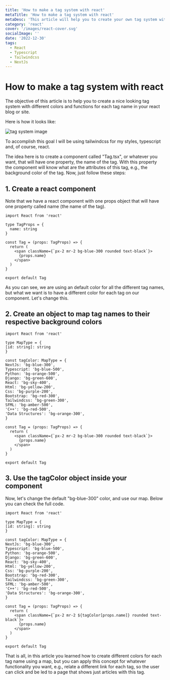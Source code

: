 ```yaml
---
title: 'How to make a tag system with react'
metaTitle: 'How to make a tag system with react'
metaDesc: 'This article will help you to create your own tag system with different colors or functionalities'
category: 'react'
cover: '/images/react-cover.svg'
socialImage: ''
date: '2022-12-30'
tags:
  - React
  - Typescript
  - Tailwindcss
  - NextJs
---
```


# How to make a tag system with react

The objective of this article is to help you to create a nice looking tag system with different colors and functions for each tag name in your react blog or site.

Here is how it looks like:

![tag system image](/images/tag-system-image.png)

To accomplish this goal I will be using tailwindcss for my styles, typescript and, of course, react.

The idea here is to create a component called "Tag.tsx", or whatever you want, that will have one property, the name of the tag. With this property the component will know what are the attributes of this tag, e.g., the background color of the tag. Now, just follow these steps:

## 1. Create a react component

Note that we have a react component with one props object that will have one property called name (the name of the tag).

```
import React from 'react'

type TagProps = {
  name: string
}

const Tag = (props: TagProps) => {
  return (
    <span className={`px-2 mr-2 bg-blue-300 rounded text-black`}>
      {props.name}
    </span>
  )
}

export default Tag
```

As you can see, we are using an default color for all the different tag names, but what we want is to have a
different color for each tag on our component. Let's change this.

## 2. Create an object to map tag names to their respective background colors

```
import React from 'react'

type MapType = {
[id: string]: string
}

const tagColor: MapType = {
NextJs: 'bg-blue-300',
Typescript: 'bg-blue-500',
Python: 'bg-orange-500',
Django: 'bg-green-600',
React: 'bg-sky-400',
Html: 'bg-yellow-200',
Css: 'bg-purple-200',
Bootstrap: 'bg-red-300',
Tailwindcss: 'bg-green-300',
SFML: 'bg-amber-500',
'C++': 'bg-red-500',
'Data Structures': 'bg-orange-300',
}

const Tag = (props: TagProps) => {
  return (
    <span className={`px-2 mr-2 bg-blue-300 rounded text-black`}>
      {props.name}
    </span>
  )
}

export default Tag

```

## 3. Use the tagColor object inside your component

Now, let's change the default "bg-blue-300" color, and use our map. Below you can
check the full code.

```
import React from 'react'

type MapType = {
[id: string]: string
}

const tagColor: MapType = {
NextJs: 'bg-blue-300',
Typescript: 'bg-blue-500',
Python: 'bg-orange-500',
Django: 'bg-green-600',
React: 'bg-sky-400',
Html: 'bg-yellow-200',
Css: 'bg-purple-200',
Bootstrap: 'bg-red-300',
Tailwindcss: 'bg-green-300',
SFML: 'bg-amber-500',
'C++': 'bg-red-500',
'Data Structures': 'bg-orange-300',
}

const Tag = (props: TagProps) => {
  return (
    <span className={`px-2 mr-2 ${tagColor[props.name]} rounded text-black`}>
      {props.name}
    </span>
  )
}

export default Tag
```

That is all, in this article you learned how to create different colors for each tag name using a map, but you can
apply this concept for whatever functionality you want, e.g., relate a different link for each tag, so the user can click and
be led to a page that shows just articles with this tag.
